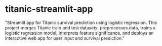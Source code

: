 # titanic-streamlit-app
"Streamlit app for Titanic survival prediction using logistic regression. This project merges Titanic train and test datasets, preprocesses data, trains a logistic regression model, interprets feature significance, and deploys an interactive web app for user input and survival prediction."
